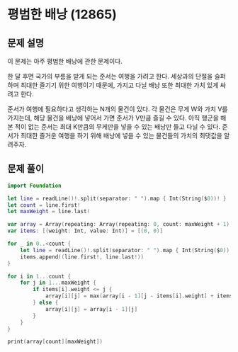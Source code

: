 # 평범한 배낭 (12865)
## 문제 설명
이 문제는 아주 평범한 배낭에 관한 문제이다.

한 달 후면 국가의 부름을 받게 되는 준서는 여행을 가려고 한다. 세상과의 단절을 슬퍼하며 최대한 즐기기 위한 여행이기 때문에, 가지고 다닐 배낭 또한 최대한 가치 있게 싸려고 한다.

준서가 여행에 필요하다고 생각하는 N개의 물건이 있다. 각 물건은 무게 W와 가치 V를 가지는데, 해당 물건을 배낭에 넣어서 가면 준서가 V만큼 즐길 수 있다. 아직 행군을 해본 적이 없는 준서는 최대 K만큼의 무게만을 넣을 수 있는 배낭만 들고 다닐 수 있다. 준서가 최대한 즐거운 여행을 하기 위해 배낭에 넣을 수 있는 물건들의 가치의 최댓값을 알려주자.


## 문제 풀이

```swift
import Foundation

let line = readLine()!.split(separator: " ").map { Int(String($0))! }
let count = line.first!
let maxWeight = line.last!

var array = Array(repeating: Array(repeating: 0, count: maxWeight + 1), count: count + 1)
var items: [(weight: Int, value: Int)] = [(0, 0)]

for _ in 0..<count {
    let line = readLine()!.split(separator: " ").map { Int(String($0))! }
    items.append((line.first!, line.last!))
}

for i in 1...count {
    for j in 1...maxWeight {
        if items[i].weight <= j {
            array[i][j] = max(array[i - 1][j - items[i].weight] + items[i].value, array[i - 1][j])
        } else {
            array[i][j] = array[i - 1][j]
        }
    }
}

print(array[count][maxWeight])


```
